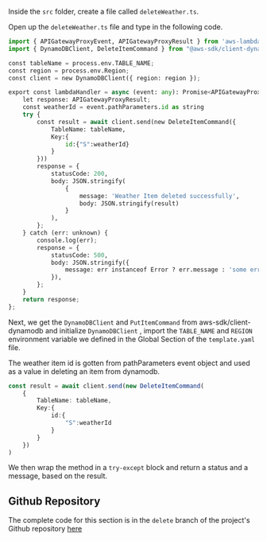 Inside the `src` folder, create a file called `deleteWeather.ts`.

Open up the `deleteWeather.ts` file and type in the following code.

```python
import { APIGatewayProxyEvent, APIGatewayProxyResult } from 'aws-lambda';
import { DynamoDBClient, DeleteItemCommand } from "@aws-sdk/client-dynamodb";

const tableName = process.env.TABLE_NAME;
const region = process.env.Region;
const client = new DynamoDBClient({ region: region });

export const lambdaHandler = async (event: any): Promise<APIGatewayProxyResult> => {
    let response: APIGatewayProxyResult;
    const weatherId = event.pathParameters.id as string
    try {
        const result = await client.send(new DeleteItemCommand({
            TableName: tableName,
            Key:{
                id:{"S":weatherId}
            }
        }))
        response = {
            statusCode: 200,
            body: JSON.stringify(
                {
                    message: 'Weather Item deleted successfully',
                    body: JSON.stringify(result)
                }
            ),
        };
    } catch (err: unknown) {
        console.log(err);
        response = {
            statusCode: 500,
            body: JSON.stringify({
                message: err instanceof Error ? err.message : 'some error happened',
            }),
        };
    }
    return response;
};
```
Next, we get the `DynamoDBClient` and `PutItemCommand` from aws-sdk/client-dynamodb and initialize `DynamoDBClient` , import the `TABLE_NAME` and `REGION` environment variable we defined in the Global Section of the `template.yaml` file.

The weather item id is gotten from pathParameters event object and used as a value in 
deleting an item from dynamodb.

```ts
const result = await client.send(new DeleteItemCommand(
    {
        TableName: tableName,
        Key:{
            id:{
                "S":weatherId
            }
        }
    })
)
```

We then wrap the method in a `try-except` block and return a status and a message, based on the result.


## Github Repository

The complete code for this section is in the `delete` branch of the project's Github repository [here](https://github.com/EducloudHQ/rest_with_sam_typescript/tree/delete)